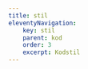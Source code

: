 ```yaml
---
title: stil
eleventyNavigation:
    key: stil
    parent: kod
    order: 3
    excerpt: Kodstil
---
```

